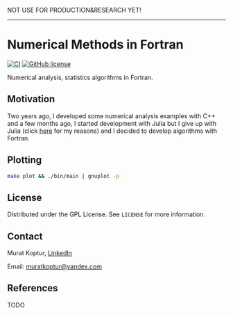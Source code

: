 NOT USE FOR PRODUCTION&RESEARCH YET!

---

# Numerical Methods in Fortran

[![CI](https://github.com/mrtkp9993/Numerical-Methods-in-Fortran/actions/workflows/main.yml/badge.svg)](https://github.com/mrtkp9993/Numerical-Methods-in-Fortran/actions/workflows/main.yml) [![GitHub license](https://img.shields.io/github/license/mrtkp9993/Numerical-Methods-in-Fortran)](https://github.com/mrtkp9993/Numerical-Methods-in-Fortran/blob/main/LICENSE) 

Numerical analysis, statistics algorithms in Fortran.

## Motivation

Two years ago, I developed some numerical analysis examples with C++ and a few months ago, I started development with Julia but I give up with Julia (click [here](https://github.com/mrtkp9993/NumericalAlgorithms.jl/blob/main/README.md) for my reasons) and I decided to develop algorithms with Fortran.

## Plotting

```bash
make plot && ./bin/main | gnuplot -p
```

## License

Distributed under the GPL License. See ```LICENSE``` for more information.

## Contact

Murat Koptur, [LinkedIn](https://www.linkedin.com/in/muratkoptur/)

Email: [muratkoptur@yandex.com](mailto:muratkoptur@yandex.com?subject=NumericalFortran)

## References

TODO




